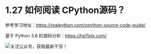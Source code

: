 # 1.27 如何阅读 CPython源码？



参考学习地址：https://realpython.com/cpython-source-code-guide/

基于 Python 3.6 的源码分析：https://he11olx.com/



![关注公众号，获取最新干货！](http://image.python-online.cn/20191117155836.png)
